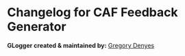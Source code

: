 # Changelog for CAF Feedback Generator

<!--  NEW CHANGES   /-->

**GLogger created & maintained by:** [Gregory Denyes](https://github.com/friargregarious)